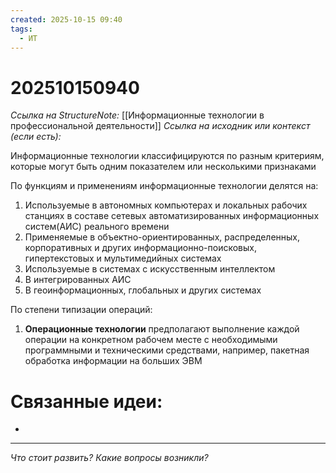 ```yaml
---
created: 2025-10-15 09:40
tags:
  - ИТ
---
```

# 202510150940
*Ссылка на StructureNote:* [[Информационные технологии в профессиональной деятельности]]
*Ссылка на исходник или контекст (если есть):* 

Информационные технологии классифицируются по разным критериям, которые могут быть одним показателем или несколькими признаками

По функциям и применениям информационные технологии делятся на:
1) Используемые в автономных компьютерах и локальных рабочих станциях в составе сетевых автоматизированных информационных систем(АИС) реального времени
2) Применяемые в объектно-ориентированных, распределенных, корпоративных и других информационно-поисковых, гипертекстовых и мультимедийных системах
3) Используемые в системах с искусственным интеллектом
4) В интегрированных АИС
5) В геоинформационных, глобальных и других системах

По степени типизации операций:
1) **Операционные технологии** предполагают выполнение каждой операции на конкретном рабочем месте с необходимыми программными и техническими средствами, например, пакетная обработка информации на больших ЭВМ
# Связанные идеи:
* 
---

*Что стоит развить? Какие вопросы возникли?*